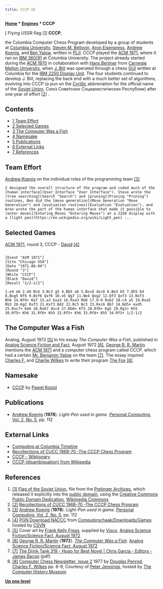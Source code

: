 ```yaml
---
title: CCCP US
---
```

**[Home](Home "Home") * [Engines](Engines "Engines") * CCCP**

\[ Flying USSR flag <a id="cite-note-1" href="#cite-ref-1">[1]</a>
**CCCP**,

the Columbia Computer Chess Program developed by a group of students at [Columbia University](Columbia_University "Columbia University"), [Steven M. Bellovin](Steven_M._Bellovin "Steven M. Bellovin"), [Aron Eisenpress](Aron_Eisenpress "Aron Eisenpress"), [Andrew Koenig](Andrew_Koenig "Andrew Koenig"), and [Ben Yalow](Ben_Yalow "Ben Yalow"), written in [PL/I](index.php?title=PL_1&action=edit&redlink=1 "PL 1 (page does not exist)"). CCCP played the [ACM 1971](ACM_1971 "ACM 1971"), where it ran on [IBM 360/91](IBM_360 "IBM 360") at Columbia University. The project already started during the [ACM 1970](ACM_1970 "ACM 1970") in collaboration with [Hans Berliner](Hans_Berliner "Hans Berliner") from [Carnegie Mellon University](Carnegie_Mellon_University "Carnegie Mellon University"), when [J. Biit](J._Biit "J. Biit") was operated through a chess [GUI](GUI "GUI") written at Columbia for the [IBM 2250 Display Unit](https://en.wikipedia.org/wiki/IBM_2250). The four students continued to develop J. Biit, replacing the back end with a much better set of algorithms, evolving into CCCP (a pun on the [Cyrillic](https://en.wikipedia.org/wiki/Cyrillic) abbreviation for the official name of the [Soviet Union](https://en.wikipedia.org/wiki/Soviet_Union), Сою́з Сове́тских Социалисти́ческих Респу́блик) after one year of effort <a id="cite-note-2" href="#cite-ref-2">[2]</a> .

## Contents

- [1 Team Effort](#team-effort)
- [2 Selected Games](#selected-games)
- [3 The Computer Was a Fish](#the-computer-was-a-fish)
- [4 Namesake](#namesake)
- [5 Publications](#publications)
- [6 External Links](#external-links)
- [7 References](#references)

## Team Effort

[Andrew Koenig](Andrew_Koenig "Andrew Koenig") on the individual roles of the programming team <a id="cite-note-3" href="#cite-ref-3">[3]</a>

```
I designed the overall structure of the program and coded much of the [human interface](User_Interface "User Interface"). Steve wrote the [tree searching](Search "Search") and [pruning](Pruning "Pruning") routines, Ben did the [move generation](Move_Generation "Move Generation") and [evaluation routines](Evaluation "Evaluation"), and Aron wrote the part of the human interface that made it possible to [enter moves](Entering_Moves "Entering Moves") at a 2250 display with a [light pen](https://en.wikipedia.org/wiki/Light_pen) ...

```

## Selected Games

[ACM 1971](ACM_1971 "ACM 1971"), round 3, CCCP - [David](David "David") <a id="cite-note-4" href="#cite-ref-4">[4]</a>

```

[Event "ACM 1971"]
[Site "Chicago USA"]
[Date "1971.08.04"]
[Round "3"]
[White "CCCP"]
[Black "David"]
[Result "1/2-1/2"]

1.e4 e6 2.d4 Nc6 3.Nc3 g5 4.Bb5 a6 5.Bxc6 dxc6 6.Be3 b5 7.Qh5 b4
8.Bxg5 Nf6 9.Bxf6 Qxf6 10.e5 Qg7 11.Ne4 Qxg2 12.Qf3 Qxf3 13.Nxf3
Bh6 14.Nf6+ Ke7 15.a3 bxa3 16.Rxa3 Rb8 17.O-O Rxb2 18.c4 a5 19.Rxa5
Rb3 20.Kg2 Rxf3 21.Kxf3 Bd2 22.Rc5 Bc3 23.Rxc6 Bb7 24.Nd5+ exd5
25.Rxc7+ Ke6 26.Rxb7 dxc4 27.Rb6+ Kf5 28.Rf6+ Kg5 29.Rg1+ Kh5
30.Rf5+ Kh6 31.Rf6+ Kh5 32.Rf5+ Kh6 33.Rf6+ Kh5 34.Rf5+ 1/2-1/2

```

## The Computer Was a Fish

[](http://www.isfdb.org/cgi-bin/pl.cgi?57064) Analog, August 1972 <a id="cite-note-5" href="#cite-ref-5">[5]</a>
In his essay *The Computer Was a Fish*, published in [Analog Science Fiction and Fact](https://en.wikipedia.org/wiki/Analog_Science_Fiction_and_Fact), August 1972 <a id="cite-note-6" href="#cite-ref-6">[6]</a>, [George R. R. Martin](Category:George_R._R._Martin "Category:George R. R. Martin") mentions the [ACM 1971](ACM_1971 "ACM 1971") and a computer chess program called CCCP, which had a certain [Mr. Benjamin Yalow](Ben_Yalow "Ben Yalow") on the team <a id="cite-note-7" href="#cite-ref-7">[7]</a>. The essay inspired [Charles F.](Charles_F._Wilkes "Charles F. Wilkes") and [Charlie Wilkes](Charlie_Wilkes "Charlie Wilkes") to write their program [The Fox](The_Fox "The Fox") <a id="cite-note-8" href="#cite-ref-8">[8]</a>.

## Namesake

- [CCCP](CCCP "CCCP") by [Pawel Koziol](Pawel_Koziol "Pawel Koziol")

## Publications

- [Andrew Koenig](Andrew_Koenig "Andrew Koenig") (**1978**). *Light-Pen used in game*. [Personal Computing, Vol. 2, No. 5](Personal_Computing#2_5 "Personal Computing"), pp. 112

## External Links

- [Computing at Columbia Timeline](http://www.columbia.edu/cu/computinghistory/index.html#cccp)
- [Recollections of CUCC 1968-70 -The CCCP Chess Program](http://www.columbia.edu/cu/computinghistory/elliott-frank.html#cccp)
- [СССР - Wiktionary](https://en.wiktionary.org/wiki/%D0%A1%D0%A1%D0%A1%D0%A0)
- [CCCP (disambiguation) from Wikipedia](https://en.wikipedia.org/wiki/CCCP_%28disambiguation%29)

## References

1. <a id="cite-ref-1" href="#cite-note-1">[1]</a> [Flag of the Soviet Union](https://en.wikipedia.org/wiki/Flag_of_the_Soviet_Union), file from the [Prelinger Archives](https://en.wikipedia.org/wiki/Prelinger_Archives), which released it explicitly into the [public domain](https://en.wikipedia.org/wiki/Public_domain), using the [Creative Commons](https://en.wikipedia.org/wiki/Creative_Commons) [Public Domain Dedication](https://creativecommons.org/licenses/publicdomain/), [Wikimedia Commons](https://en.wikipedia.org/wiki/Wikimedia_Commons)
1. <a id="cite-ref-2" href="#cite-note-2">[2]</a> [Recollections of CUCC 1968-70 -The CCCP Chess Program](http://www.columbia.edu/cu/computinghistory/elliott-frank.html#cccp)
1. <a id="cite-ref-3" href="#cite-note-3">[3]</a> [Andrew Koenig](Andrew_Koenig "Andrew Koenig") (**1978**). *Light-Pen used in game*. [Personal Computing, Vol. 2, No. 5](Personal_Computing#2_5 "Personal Computing"), pp. 112
1. <a id="cite-ref-4" href="#cite-note-4">[4]</a> [PGN Download NACCC](http://www.csvn.nl/index.php?option=com_docman&task=cat_view&gid=60&Itemid=26&lang=en) from [Computerschaak/Downloads/Games](http://www.csvn.nl/index.php?option=com_docman&task=cat_view&gid=13&Itemid=26&lang=en) hosted by [CSVN](CSVN "CSVN")
1. <a id="cite-ref-5" href="#cite-note-5">[5]</a> Cover art by [Frank Kelly Freas](https://en.wikipedia.org/wiki/Frank_Kelly_Freas), supplied by [Visco](http://www.sfcovers.net/), [Analog Science Fiction/Science Fact, August 1972](http://www.isfdb.org/cgi-bin/pl.cgi?57064)
1. <a id="cite-ref-6" href="#cite-note-6">[6]</a> [George R. R. Martin](Category:George_R._R._Martin "Category:George R. R. Martin") (**1972**). *[The Computer Was a Fish](http://www.isfdb.org/cgi-bin/title.cgi?115771)*. [Analog Science Fiction/Science Fact, August 1972](http://www.isfdb.org/cgi-bin/pl.cgi?57064)
1. <a id="cite-ref-7" href="#cite-note-7">[7]</a> [The Drink Tank 319 - Hugo for Best Novel | Chris Garcia - Editors - James Bacon](http://efanzines.com/DrinkTank/DrinkTank319.pdf) (pdf)
1. <a id="cite-ref-8" href="#cite-note-8">[8]</a> [Computer Chess Newsletter, Issue 2](http://www.computerhistory.org/chess/full_record.php?iid=doc-431614f6d6b8e) 1977 by [Douglas Penrod](Douglas_Penrod "Douglas Penrod"), [Charles F. Wilkes](Charles_F._Wilkes "Charles F. Wilkes") pp. 6-9, Courtesy of [Peter Jennings](Peter_Jennings "Peter Jennings"), hosted by [The Computer History Museum](The_Computer_History_Museum "The Computer History Museum")

**[Up one level](Engines "Engines")**

